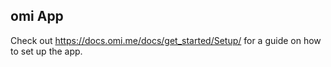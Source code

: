 ## omi App

Check out https://docs.omi.me/docs/get_started/Setup/ for a guide on how to set up the app.
